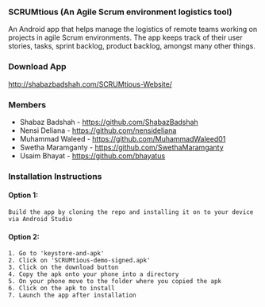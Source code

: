 ### SCRUMtious (An Agile Scrum environment logistics tool)
An Android app that helps manage the logistics of remote teams working on projects in agile Scrum environments. The app keeps track of their user stories, tasks, sprint backlog, product backlog, amongst many other things.

### Download App
http://shabazbadshah.com/SCRUMtious-Website/

### Members
- Shabaz Badshah - https://github.com/ShabazBadshah
- Nensi Deliana - https://github.com/nensideliana
- Muhammad Waleed - https://github.com/MuhammadWaleed01
- Swetha Maramganty - https://github.com/SwethaMaramganty
- Usaim Bhayat - https://github.com/bhayatus

### Installation Instructions
#### Option 1:
	Build the app by cloning the repo and installing it on to your device via Android Studio
	
#### Option 2: 
	1. Go to 'keystore-and-apk'
	2. Click on 'SCRUMtious-demo-signed.apk'
	3. Click on the download button
	4. Copy the apk onto your phone into a directory
	5. On your phone move to the folder where you copied the apk
	6. Click on the apk to install 
	7. Launch the app after installation
